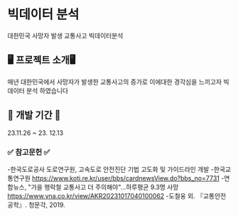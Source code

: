 # 빅데이터 분석
대한민국 사망자 발생 교통사고 빅데이터분석

## 🖥 프로젝트 소개🖥
매년 대한민국에서 사망자가 발생한 교통사고의 증가로 이에대한 경각심을 느끼고자 빅데이터 분석 하였습니다

## 📅 개발 기간 📆
23.11.26 ~ 23. 12.13

### ✅ 참고문헌 ✅
-한국도로공사 도로연구원, 고속도로 안전진단 기법 고도화 및 가이드라인 개발
-한국교통연구원
https://www.koti.re.kr/user/bbs/cardnewsView.do?bbs_no=7731
-연합뉴스, "가을 행락철 교통사고 더 주의해야"…하루평균 9.3명 사망
https://www.yna.co.kr/view/AKR20231017040100062
-도철웅 외. 『교통안전공학』. 청문각, 2019.
